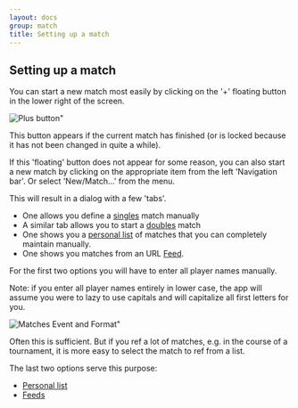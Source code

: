 ```yaml
---
layout: docs
group: match
title: Setting up a match
---
```

## Setting up a match

You can start a new match most easily by clicking on the '+' floating button in the lower right of the screen.

![Plus button"](../img/sb.main.plusbutton.png)

This button appears if the current match has finished (or is locked because it has not been changed in quite a while).

If this 'floating' button does not appear for some reason, you can also start a new match
by clicking on the appropriate item from the left 'Navigation bar'.
Or select 'New/Match...' from the menu.

This will result in a dialog with a few 'tabs'.
* One allows you define a [singles](2.5.match.singles.md) match manually
* A similar tab allows you to start a [doubles](2.6.match.doubles.md) match
* One shows you a [personal list](match.from.mylist.md) of matches that you can completely maintain manually.
* One shows you matches from an URL [Feed](match.from.feed.md).

For the first two options you will have to enter all player names manually.

Note: if you enter all player names entirely in lower case, the app will assume you were to lazy to use capitals and will capitalize all first letters for you.

![Matches Event and Format"](../img/sb.matches.03.format.png)

Often this is sufficient.
But if you ref a lot of matches, e.g. in the course of a tournament, it is more easy to select the match to ref from a list.

The last two options serve this purpose:

* [Personal list](match.from.mylist.md) 
* [Feeds](match.from.feed.md)
